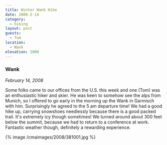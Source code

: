 ```yaml
---
title: Winter Wank Hike
date: 2008-2-14
category:
  - hiking
layout: post
guests:
  - Tom
location:
  - Wank
elevation: 1000
---
```


### Wank
_February 14, 2008_

Some folks came to our offices from the U.S. this week and one (Tom) was an
enthusiastic hiker and skier. He was keen to somehow see the alps from Munich,
so I offered to go early in the morning up the Wank in Garmisch with him.
Surprisingly he agreed to the 5 am departure time! We had a good hike up,
carrying snowshoes needlessly because there is a good packed trail. It's
extremely icy though sometimes! We turned around about 300 feet below the
summit, because we had to return to a conference at work. Fantastic weather
though, definitely a rewarding experience.

{% image /cmaimages/2008/381001.jpg %}
